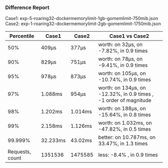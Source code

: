 ### Difference Report
Case1: exp-5-roaring32-dockermemorylimit-1gb-gomemlimit-750mib.json
Case2: exp-1-roaring32-dockermemorylimit-2gb-gomemlimit-1750mib.json

|Percentile|Case1|Case2|Case1 vs Case2|
|---|---|---|---|
|50%|409µs|377µs|worth: on 32µs, on -7.82%, in 0.9 times |
|90%|829µs|751µs|worth: on 78µs, on -9.41%, in 0.9 times |
|95%|978µs|873µs|worth: on 105µs, on -10.74%, in 0.9 times |
|97%|1.088ms|954µs|worth: on 134µs, on -12.32%, in 0.9 times , -1 order of magnitude|
|98%|1.202ms|1.014ms|worth: on 188µs, on -15.64%, in 0.8 times |
|99%|2.158ms|1.126ms|worth: on 1.032ms, on -47.82%, in 0.5 times |
|99.999%|32.233ms|43.02ms|better: on 10.787ms, on 33.47%, in 1.3 times |
|Requests, count|1351536|1475585|less: -8.4% , in 0.9 times |
